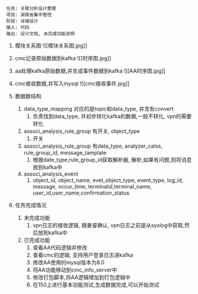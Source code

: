 	任务: 关联分析设计整理
	项目: 湖南省集中管控
	阶段: 详细设计
	输入: 代码
	输出: 设计文档, 未完成功能说明

1. 模块关系图
	![[模块关系图.jpg]]

2. cmc记录原始数据到kafka
	![[时序图.jpg]]

3. aa处理kafka原始数据,并生成事件数据到kafka
	![[AA时序图.jpg]]

4. cmc接收数据,并写入mysql
![[cmc接收事件.jpg]]

1. 数据数结构
	1. data_type_mapping 对应的是topic和data_type, 并含有convert
		1. 负责找到data_type, 并初步转化kafka的数据,一般不转化, vpn的需要转化
	2. associ_analysis_rule_group 有开关, object_type
		1. 开关
	3. associ_analysis_rule_group 有data_type, analyzer_calss, rule_group_id, message_tamplate
		1. 根据date_type,rule_group_id获取解析器, 解析,如果有问题,则将消息放到kafka中
	4. associ_analysis_event
		1. object_id, object_name, evet_object_type, event_type, log_id, message, occur_time, terminalid,terminal_name, user_id,user_name,confirmation_status

3. 任务完成情况
	1. 未完成功能
		1. vpn日志的接收逻辑, 跟姜睿确认, vpn日志之前是从syslog中获取,然后放到kafka中
	2. 已完成功能
		1. 查看AA代码逻辑并修改
		2. 查看cmc的逻辑, 支持用户登录日志进kafka
		3. 修改AA使用的mysql版本为8.0
		4. 将AA功能移动到cmc_info_server中
		5. 修改打包脚本,将AA逻辑增加到打包逻辑中
		6. 在150上进行基本功能测试,生成数据完成,可以开始测试